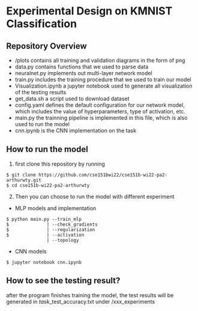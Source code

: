 # Experimental Design on KMNIST Classification

## Repository Overview
- /plots contains all training and validation diagrams in the form of png
- data.py contains functions that we used to parse data
- neuralnet.py implements out multi-layer network model
- train.py includes the training procedure that we used to train our model
- Visualization.ipynb a jupyter notebook used to generate all visualization of the testing results
- get_data.sh a script used to download dataset
- config.yaml defines the default configuration for our network model, which includes the value of hyperparameters, type of activation, etc.
- main.py the trainning pipeline is implemented in this file, which is also used to run the model
- cnn.ipynb is the CNN implementation on the task

## How to run the model
1. first clone this repository by running

```shell
$ git clone https://github.com/cse151bwi22/cse151b-wi22-pa2-arthurwty.git
$ cd cse151b-wi22-pa2-arthurwty
```

2. Then you can choose to run the model with different experiment
- MLP models and implementation
```shell
$ python main.py --train_mlp
$              | --check_gradients
$              | --regularization
$              | --activation
               | --topology
```
- CNN models
```shell
$ jupyter notebook cnn.ipynb
```
## How to see the testing result?
after the program finishes training the model, the test results will be generated in *task*_test_accuracy.txt under /xxx_experiments
